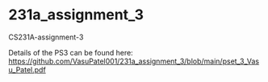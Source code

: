 # 231a_assignment_3
CS231A-assignment-3

Details of the PS3 can be found here: https://github.com/VasuPatel001/231a_assignment_3/blob/main/pset_3_Vasu_Patel.pdf
